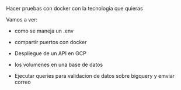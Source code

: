 Hacer pruebas con docker con la tecnologia que quieras

Vamos a ver:
- como se maneja un .env
- compartir puertos con docker
- Despliegue de un API en GCP
- los volumenes en una base de datos

- Ejecutar queries para validacion de datos sobre bigquery y emviar correo
